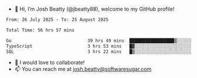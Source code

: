 - 👋 Hi, I’m Josh Beatty (@jbeatty88), welcome to my GitHub profile!

<!--START_SECTION:waka-->

```txt
From: 26 July 2025 - To: 25 August 2025

Total Time: 56 hrs 57 mins

Go                             39 hrs 49 mins  █████████████████▒░░░░░░░   69.92 %
TypeScript                     3 hrs 53 mins   █▓░░░░░░░░░░░░░░░░░░░░░░░   06.82 %
SQL                            3 hrs 22 mins   █▒░░░░░░░░░░░░░░░░░░░░░░░   05.92 %
```

<!--END_SECTION:waka-->

- 💞️ I would love to collaborate!
- 📫 You can reach me at josh.beatty@softwaresugar.com

<!---
jbeatty88/jbeatty88 is a ✨ special ✨ repository because its `README.md` (this file) appears on your GitHub profile.
You can click the Preview link to take a look at your changes.
--->
